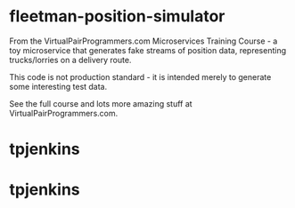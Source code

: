 # fleetman-position-simulator
From the VirtualPairProgrammers.com Microservices Training Course - a toy microservice that generates fake streams of position data, representing trucks/lorries on a delivery route.

This code is not production standard - it is intended merely to generate some interesting test data.

See the full course and lots more amazing stuff at VirtualPairProgrammers.com.

# tpjenkins
# tpjenkins
